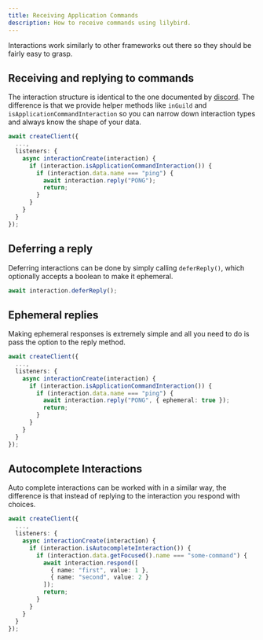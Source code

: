 ```yaml
---
title: Receiving Application Commands
description: How to receive commands using lilybird.
---
```


Interactions work similarly to other frameworks out there so they should be fairly easy to grasp.

## Receiving and replying to commands

The interaction structure is identical to the one documented by [discord](https://discord.com/developers/docs/interactions/receiving-and-responding#interaction-object).
The difference is that we provide helper methods like `inGuild` and `isApplicationCommandInteraction` so you can narrow down interaction types and always know the shape of your data.

```ts
await createClient({
  ...,
  listeners: {
    async interactionCreate(interaction) {
      if (interaction.isApplicationCommandInteraction()) {
        if (interaction.data.name === "ping") {
          await interaction.reply("PONG");
          return;
        }
      }
    }
  }
});
```

## Deferring a reply

Deferring interactions can be done by simply calling `deferReply()`, which optionally accepts a boolean to make it ephemeral.

```ts
await interaction.deferReply();
```

## Ephemeral replies

Making ephemeral responses is extremely simple and all you need to do is pass the option to the reply method.

```ts ins="{ ephemeral: true }"
await createClient({
  ...,
  listeners: {
    async interactionCreate(interaction) {
      if (interaction.isApplicationCommandInteraction()) {
        if (interaction.data.name === "ping") {
          await interaction.reply("PONG", { ephemeral: true });
          return;
        }
      }
    }
  }
});
```

## Autocomplete Interactions

Auto complete interactions can be worked with in a similar way, the difference is that instead of replying to the interaction you respond with choices.

```ts
await createClient({
  ...,
  listeners: {
    async interactionCreate(interaction) {
      if (interaction.isAutocompleteInteraction()) {
        if (interaction.data.getFocused().name === "some-command") {
          await interaction.respond([
            { name: "first", value: 1 },
            { name: "second", value: 2 }
          ]);
          return;
        }
      }
    }
  }
});
```